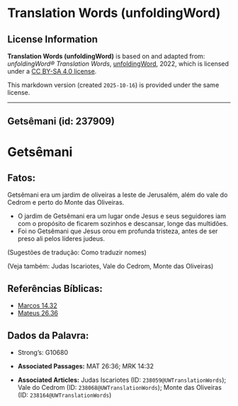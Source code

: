 # Translation Words (unfoldingWord)

## License Information

**Translation Words (unfoldingWord)** is based on and adapted from: _unfoldingWord® Translation Words_, [unfoldingWord](https://unfoldingword.org/utw), 2022, which is licensed under a [CC BY-SA 4.0 license](https://creativecommons.org/licenses/by-sa/4.0/legalcode.en).

This markdown version (created `2025-10-16`) is provided under the same license.



--------------------------------

## Getsêmani (id: 237909)

Getsêmani
=========

Fatos:
------

Getsêmani era um jardim de oliveiras a leste de Jerusalém, além do vale do Cedrom e perto do Monte das Oliveiras.

* O jardim de Getsêmani era um lugar onde Jesus e seus seguidores iam com o propósito de ficarem sozinhos e descansar, longe das multidões.
* Foi no Getsêmani que Jesus orou em profunda tristeza, antes de ser preso ali pelos líderes judeus.

(Sugestões de tradução: Como traduzir nomes)

(Veja também: Judas Iscariotes, Vale do Cedrom, Monte das Oliveiras)

Referências Bíblicas:
---------------------

* [Marcos 14\.32](https://ref.ly/Mark14:32)
* [Mateus 26\.36](https://ref.ly/Matt26:36)

Dados da Palavra:
-----------------

* Strong’s: G10680

* **Associated Passages:** MAT 26:36; MRK 14:32
* **Associated Articles:** Judas Iscariotes (ID: `238059@UWTranslationWords`); Vale do Cedrom (ID: `238068@UWTranslationWords`); Monte das Oliveiras (ID: `238164@UWTranslationWords`)

